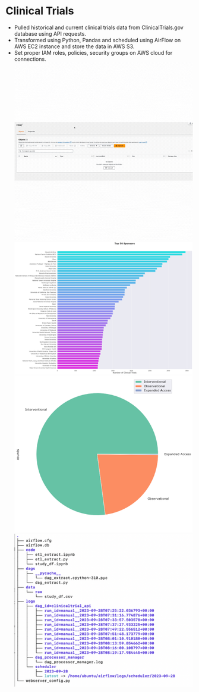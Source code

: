 # Clinical Trials 
- Pulled historical and current clinical trials data from ClinicalTrials.gov database using API requests.
- Transformed using Python, Pandas and scheduled using AirFlow on AWS EC2 instance and store the data in AWS S3.
- Set proper IAM roles, policies, security groups on AWS cloud for connections.
![gif](images/airflow.gif)
![png](images/sponsors_bar.png)
![png](images/types_pie.png)
![png](images/tree.png)





 
